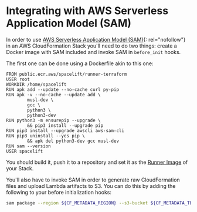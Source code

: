 # Integrating with AWS Serverless Application Model (SAM)

In order to use [AWS Serverless Application Model (SAM)](https://aws.amazon.com/serverless/sam/){: rel="nofollow"} in an AWS CloudFormation Stack you'll need to do two things: create a Docker image with SAM included and invoke SAM in `before_init` hooks.

The first one can be done using a Dockerfile akin to this one:

```docker
FROM public.ecr.aws/spacelift/runner-terraform
USER root
WORKDIR /home/spacelift
RUN apk add --update --no-cache curl py-pip
RUN apk -v --no-cache --update add \
        musl-dev \
        gcc \
        python3 \
        python3-dev
RUN python3 -m ensurepip --upgrade \
        && pip3 install --upgrade pip
RUN pip3 install --upgrade awscli aws-sam-cli
RUN pip3 uninstall --yes pip \
        && apk del python3-dev gcc musl-dev
RUN sam --version
USER spacelift
```

You should build it, push it to a repository and set it as the [Runner Image](../../concepts/stack/stack-settings.md#runner-image) of your Stack.

You'll also have to invoke SAM in order to generate raw CloudFormation files and upload Lambda artifacts to S3. You can do this by adding the following to your before initialization hooks:

```bash
sam package --region ${CF_METADATA_REGION} --s3-bucket ${CF_METADATA_TEMPLATE_BUCKET} --s3-prefix sam-artifacts --output-template-file ${CF_METADATA_ENTRY_TEMPLATE_FILE}
```
